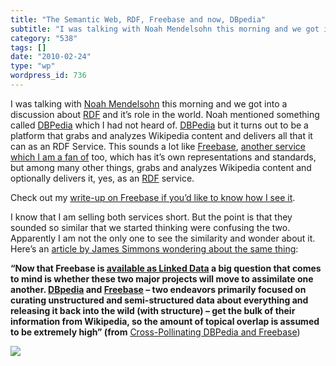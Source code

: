 ```yaml
---
title: "The Semantic Web, RDF, Freebase and now, DBpedia"
subtitle: "I was talking with Noah Mendelsohn this morning and we got into a di..."
category: "538"
tags: []
date: "2010-02-24"
type: "wp"
wordpress_id: 736
---
```

I was talking with [Noah Mendelsohn](http://www.arcanedomain.com/) this morning and we got into a discussion about [RDF](http://www.w3.org/RDF/) and it’s role in the world. Noah mentioned something called [DBPedia](http://dbpedia.org/About) which I had not heard of. 
[DBPedia](http://dbpedia.org/About) but it turns out to be a platform that grabs and analyzes Wikipedia content and delivers all that it can as an RDF Service. This sounds a lot like [Freebase](http://www.freebase.com/), [another service which I am a fan of](/2007/11/23/freebasecom-is-the-semantic-web/) too, which has it’s own representations and standards, but among many other things, grabs and analyzes Wikipedia content and optionally delivers it, yes, as an [RDF](http://www.w3.org/RDF/) service.

Check out my [write-up on Freebase if you’d like to know how I see it](/2007/11/23/freebasecom-is-the-semantic-web/).

I know that I am selling both services short. But the point is that they sounded so similar that we started thinking were confusing the two. Apparently I am not the only one to see the similarity and wonder about it. Here’s an [article by James Simmons wondering about the same thing](http://www.semanticfocus.com/blog/entry/title/cross-pollinating-dbpedia-and-freebase/):

**“Now that Freebase is [available as Linked Data](http://www.semanticfocus.com/blog/entry/title/freebase-officially-linked-data-with-release-of-rdf-service/) a big question that comes to mind is whether these two major projects will move to assimilate one another. [DBpedia](http://dbpedia.org/) and [Freebase](http://www.freebase.com/) – two endeavors primarily focused on curating unstructured and semi-structured data about everything and releasing it back into the wild (with structure) – get the bulk of their information from Wikipedia, so the amount of topical overlap is assumed to be extremely high” (from** [Cross-Pollinating DBPedia and Freebase](http://www.semanticfocus.com/blog/entry/title/cross-pollinating-dbpedia-and-freebase/)) 

![](https://i0.wp.com/img.zemanta.com/pixy.gif?w=584)